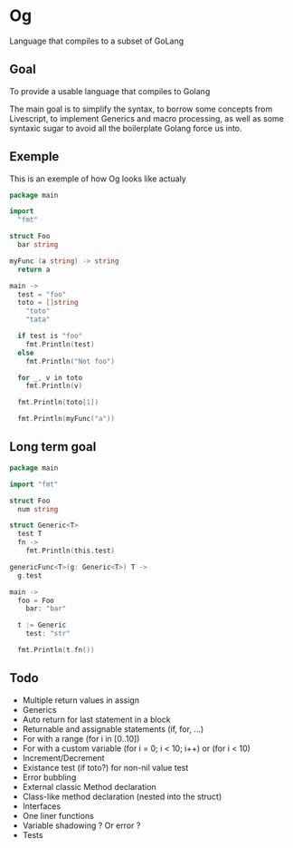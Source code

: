 # Og
Language that compiles to a subset of GoLang

## Goal

To provide a usable language that compiles to Golang

The main goal is to simplify the syntax, to borrow some concepts from Livescript, to implement Generics and macro processing, as well as some syntaxic sugar to avoid all the boilerplate Golang force us into.

## Exemple

This is an exemple of how Og looks like actualy

```go
package main

import
  "fmt"

struct Foo
  bar string

myFunc (a string) -> string
  return a

main ->
  test = "foo"
  toto = []string
    "toto"
    "tata"

  if test is "foo"
    fmt.Println(test)
  else
    fmt.Println("Not foo")

  for _, v in toto
    fmt.Println(v)

  fmt.Println(toto[1])

  fmt.Println(myFunc("a"))

```

## Long term goal

```go
package main

import "fmt"

struct Foo
  num string

struct Generic<T>
  test T
  fn ->
    fmt.Println(this.test)

genericFunc<T>(g: Generic<T>) T ->
  g.test

main ->
  foo = Foo
    bar: "bar"

  t := Generic
    test: "str"

  fmt.Println(t.fn())
```

## Todo

- Multiple return values in assign
- Generics
- Auto return for last statement in a block
- Returnable and assignable statements (if, for, ...)
- For with a range (for i in [0..10])
- For with a custom variable (for i = 0; i < 10; i++) or (for i < 10)
- Increment/Decrement
- Existance test (if toto?) for non-nil value test
- Error bubbling
- External classic Method declaration
- Class-like method declaration (nested into the struct)
- Interfaces
- One liner functions
- Variable shadowing ? Or error ?
- Tests